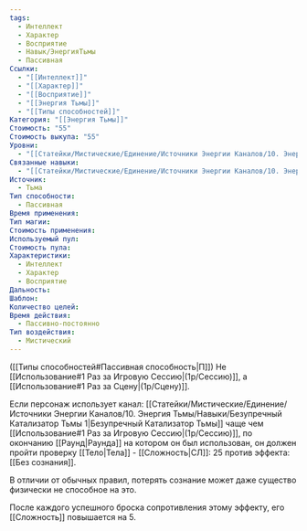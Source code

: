 ```yaml
---
tags:
  - Интеллект
  - Характер
  - Восприятие
  - Навык/ЭнергияТьмы
  - Пассивная
Ссылки:
  - "[[Интеллект]]"
  - "[[Характер]]"
  - "[[Восприятие]]"
  - "[[Энергия Тьмы]]"
  - "[[Типы способностей]]"
Категория: "[[Энергия Тьмы]]"
Стоимость: "55"
Стоимость выкупа: "55"
Уровни:
  - "[[Статейки/Мистические/Единение/Источники Энергии Каналов/10. Энергия Тьмы/Навыки/Безупречный Катализатор Тьмы 1]]"
Связанные навыки:
  - "[[Статейки/Мистические/Единение/Источники Энергии Каналов/10. Энергия Тьмы/Навыки/Безупречный Катализатор Тьмы 1]]"
Источник:
  - Тьма
Тип способности:
  - Пассивная
Время применения: 
Тип магии: 
Стоимость применения: 
Используемый пул: 
Стоимость пула: 
Характеристики:
  - Интеллект
  - Характер
  - Восприятие
Дальность: 
Шаблон: 
Количество целей: 
Время действия:
  - Пассивно-постоянно
Тип воздействия:
  - Мистический
---
```

([[Типы способностей#Пассивная способность|П]]) Не [[Использование#1 Раз за Игровую Сессию|(1р/Сессию)]], а [[Использование#1 Раз за Сцену|(1р/Сцену)]].

Если персонаж использует канал: [[Статейки/Мистические/Единение/Источники Энергии Каналов/10. Энергия Тьмы/Навыки/Безупречный Катализатор Тьмы 1|Безупречный Катализатор Тьмы]] чаще чем [[Использование#1 Раз за Игровую Сессию|(1р/Сессию)]], по окончанию [[Раунд|Раунда]] на котором он был использован, он должен пройти проверку [[Тело|Тела]] - [[Сложность|СЛ]]: 25 против эффекта: [[Без сознания]]. 

В отличии от обычных правил, потерять сознание может даже существо физически не способное на это. 

После каждого успешного броска сопротивления этому эффекту, его [[Сложность]] повышается на 5. 